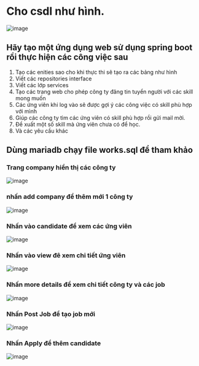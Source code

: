 # Cho csdl như hình. 
![image](https://github.com/PhamBaBac/WWW_Lab05/assets/99248518/710ded34-7370-41a6-a1d4-8b9b64721551)
## Hãy tạo một ứng dụng web sử dụng spring boot rồi thực hiện các công việc sau
1. Tạo các enities sao cho khi thực thi sẽ tạo ra các bảng như hình
2. Viết các repositories interface
3. Viết các lớp services
4. Tạo các trang web cho phép công ty đăng tin tuyển người với các skill mong muốn
5. Các ứng viên khi log vào sẽ được gợi ý các công việc có skill phù hợp với mình
6. Giúp các công ty tìm các ứng viên có skill phù hợp rồi gửi mail mời.
7. Đề xuất một số skill mà ứng viên chưa có để học.
8. Và các yêu cầu khác

## Dùng mariadb chạy file works.sql để tham khảo

### Trang company hiển thị các công ty 
![image](https://github.com/PhamBaBac/WWW_Lab05/assets/99248518/f3ada794-e64c-4f01-94e8-2ae1ff2307cd)

### nhấn add company để thêm mới 1 công ty
![image](https://github.com/PhamBaBac/WWW_Lab05/assets/99248518/6c1f66c9-1186-40e8-8222-bd75ed13c2e0)

### Nhấn vào candidate để xem các ứng viên
![image](https://github.com/PhamBaBac/WWW_Lab05/assets/99248518/d349581d-52ed-4c2a-adcb-e47c29fc39d5)

### Nhấn vào view đê xem chi tiết ứng viên
![image](https://github.com/PhamBaBac/WWW_Lab05/assets/99248518/59857814-73cd-4f23-a7f2-1c75f6c17e3c)

### Nhấn more details để xem chi tiết công ty và các job
![image](https://github.com/PhamBaBac/WWW_Lab05/assets/99248518/76815ae1-080d-4146-a036-f7787702a500)

### Nhấn Post Job để tạo job mới
![image](https://github.com/PhamBaBac/WWW_Lab05/assets/99248518/edd5e972-7a01-4d61-929b-c1b0e009eff2)

### Nhấn Apply để thêm candidate
![image](https://github.com/PhamBaBac/WWW_Lab05/assets/99248518/1415df5e-3e97-42bc-992f-cbda52c834f1)



